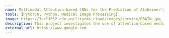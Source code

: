 ```yaml
---
name: Multimodal Attention-based CNNs for the Prediction of Alzheimer's Disease
tools: [Pytorch, Python, Medical Image Processing]
image: https://3acf3052-cdn.agilitycms.cloud/images/service/BRAIN.jpg
description: This project investigates the use of attention-based mechanisms in the fusion of MRI and PET images to predict the progression of Alzheimer's disease.
external_url: https://www.google.com
---
```

